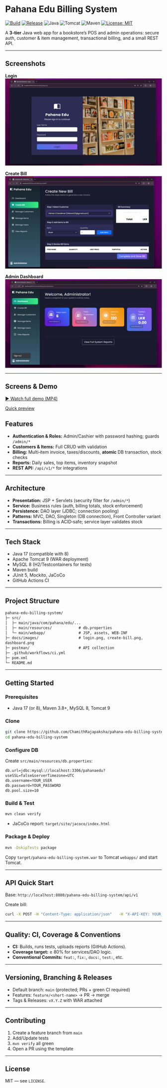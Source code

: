 # Pahana Edu Billing System

[![Build](https://github.com/ChamithRajapaksha/pahana-edu-billing-system/actions/workflows/ci.yml/badge.svg)](https://github.com/ChamithRajapaksha/pahana-edu-billing-system/actions/workflows/ci.yml)
[![Release](https://img.shields.io/github/v/release/ChamithRajapaksha/pahana-edu-billing-system)](https://github.com/ChamithRajapaksha/pahana-edu-billing-system/releases)
![Java](https://img.shields.io/badge/Java-17%20%7C%208-blue)
![Tomcat](https://img.shields.io/badge/Tomcat-9-informational)
![Maven](https://img.shields.io/badge/build-Maven-informational)
[![License: MIT](https://img.shields.io/badge/License-MIT-green.svg)](#license)

A **3‑tier** Java web app for a bookstore’s POS and admin operations: secure auth, customer & item management, transactional billing, and a small REST API.


---

## Screenshots



**Login**  
![Login](docs/images/login.png)

**Create Bill**  
![Create Bill](docs/images/create-bill.png)

**Admin Dashboard**  
![Dashboard](docs/images/dashboard.png)

---

## Screens & Demo
[▶️ Watch full demo (MP4)](docs/media/demo.mp4)


[Quick preview](docs/media/demo.gif)

## Features

- **Authentication & Roles:** Admin/Cashier with password hashing; guards `/admin/*`
- **Customers & Items:** Full CRUD with validation
- **Billing:** Multi‑item invoice, taxes/discounts, **atomic** DB transaction, stock checks
- **Reports:** Daily sales, top items, inventory snapshot
- **REST API:** `/api/v1/*` for integrations

---

## Architecture

- **Presentation:** JSP + Servlets (security filter for `/admin/*`)
- **Service:** Business rules (auth, billing totals, stock enforcement)
- **Persistence:** DAO layer (JDBC; connection pooling)
- **Patterns:** MVC, DAO, Singleton (DB connection), Front Controller variant
- **Transactions:** Billing is ACID‑safe; service layer validates stock

---

## Tech Stack

- Java 17 (compatible with 8)
- Apache Tomcat 9 (WAR deployment)
- MySQL 8 (H2/Testcontainers for tests)
- Maven build
- JUnit 5, Mockito, JaCoCo
- GitHub Actions CI

---

## Project Structure

```
pahana-edu-billing-system/
├─ src/
│  ├─ main/java/com/pahana/edu/...
│  ├─ main/resources/            # db.properties
│  └─ main/webapp/               # JSP, assets, WEB-INF
├─ docs/images/                  # login.png, create-bill.png, dashboard.png
├─ postman/                      # API collection
├─ .github/workflows/ci.yml
├─ pom.xml
└─ README.md
```

---

## Getting Started

### Prerequisites
- Java 17 (or 8), Maven 3.8+, MySQL 8, Tomcat 9

### Clone
```bash
git clone https://github.com/ChamithRajapaksha/pahana-edu-billing-system.git
cd pahana-edu-billing-system
```

### Configure DB
Create `src/main/resources/db.properties`:
```properties
db.url=jdbc:mysql://localhost:3306/pahanaedu?useSSL=false&serverTimezone=UTC
db.username=YOUR_USER
db.password=YOUR_PASSWORD
db.pool.size=10
```

### Build & Test
```bash
mvn clean verify
```
- JaCoCo report: `target/site/jacoco/index.html`

### Package & Deploy
```bash
mvn -DskipTests package
```
Copy `target/pahana-edu-billing-system.war` to Tomcat `webapps/` and start Tomcat.

---

## API Quick Start

Base: `http://localhost:8080/pahana-edu-billing-system/api/v1`

Create bill:
```bash
curl -X POST -H "Content-Type: application/json"   -H "X-API-KEY: YOUR_KEY"   -d @postman/sample-create-bill.json   http://localhost:8080/pahana-edu-billing-system/api/v1/bills
```

---

## Quality: CI, Coverage & Conventions

- **CI:** Builds, runs tests, uploads reports (GitHub Actions).
- **Coverage target:** ≥ 80% for services/DAO logic.
- **Conventional Commits:** `feat:`, `fix:`, `docs:`, `test:`, etc.

---

## Versioning, Branching & Releases

- Default branch: `main` (protected; PRs + green CI required)
- Features: `feature/<short-name>` → PR → merge
- Tags & Releases: `vX.Y.Z` with WAR attached

---

## Contributing

1. Create a feature branch from `main`
2. Add/Update tests
3. `mvn verify` all green
4. Open a PR using the template

---

## License

MIT — see `LICENSE`.

